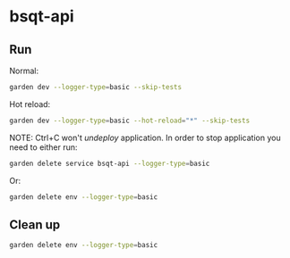 # bsqt-api

## Run

Normal:
```bash
garden dev --logger-type=basic --skip-tests
```

Hot reload:
```bash
garden dev --logger-type=basic --hot-reload="*" --skip-tests
```

NOTE: Ctrl+C won't *undeploy* application. In order to stop application you need
to either run:
```bash
garden delete service bsqt-api --logger-type=basic
```

Or:
```bash
garden delete env --logger-type=basic
```

## Clean up
```bash
garden delete env --logger-type=basic
```
